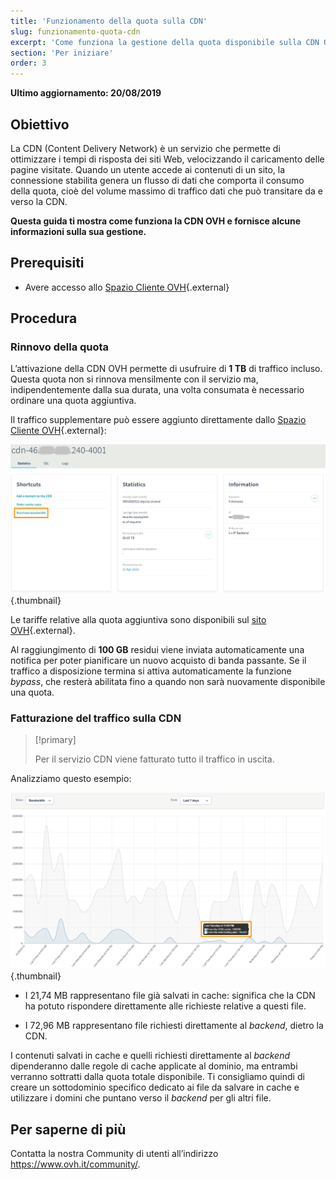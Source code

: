 ```yaml
---
title: 'Funzionamento della quota sulla CDN'
slug: funzionamento-quota-cdn
excerpt: 'Come funziona la gestione della quota disponibile sulla CDN OVH'
section: 'Per iniziare'
order: 3
---
```


**Ultimo aggiornamento: 20/08/2019**

## Obiettivo

La CDN (Content Delivery Network) è un servizio che permette di ottimizzare i tempi di risposta dei siti Web, velocizzando il caricamento delle pagine visitate. Quando un utente accede ai contenuti di un sito, la connessione stabilita genera un flusso di dati che comporta il consumo della quota, cioè del volume massimo di traffico dati che può transitare da e verso la CDN.

**Questa guida ti mostra come funziona la CDN OVH e fornisce alcune informazioni  sulla sua gestione.**


## Prerequisiti

- Avere accesso allo [Spazio Cliente OVH](https://www.ovh.com/auth/?action=gotomanager){.external}


## Procedura

### Rinnovo della quota

L’attivazione della CDN OVH permette di usufruire di **1 TB** di traffico incluso. Questa quota non si rinnova mensilmente con il servizio ma, indipendentemente dalla sua durata, una volta consumata è necessario ordinare una quota aggiuntiva.

Il traffico supplementare può essere aggiunto direttamente dallo [Spazio Cliente OVH](https://www.ovh.com/auth/?action=gotomanager){.external}:

![Aggiungere quota](images/add_quota.png){.thumbnail}


Le tariffe relative alla quota aggiuntiva sono disponibili sul [sito OVH](https://www.ovh.it/cdn/infrastructure/){.external}.

Al raggiungimento di **100 GB** residui viene inviata automaticamente una notifica per poter pianificare un nuovo acquisto di banda passante. Se il traffico a disposizione termina si attiva automaticamente la funzione _bypass_, che resterà abilitata fino a quando non sarà nuovamente disponibile una quota.


### Fatturazione del traffico sulla CDN

> [!primary]
>
> Per il servizio CDN viene fatturato tutto il traffico in uscita.  
>

Analizziamo questo esempio:

![Utilizzo della quota](images/quota_used.png){.thumbnail}


- I 21,74 MB rappresentano file già salvati in cache: significa che la CDN ha potuto rispondere direttamente alle richieste relative a questi file.

- I 72,96 MB rappresentano file richiesti direttamente al *backend*, dietro la CDN.


I contenuti salvati in cache e quelli richiesti direttamente al *backend* dipenderanno dalle regole di cache applicate al dominio, ma entrambi verranno sottratti dalla quota totale disponibile. Ti consigliamo quindi di creare un sottodominio specifico dedicato ai file da salvare in cache e utilizzare i domini che puntano verso il *backend* per gli altri file.


## Per saperne di più

Contatta la nostra Community di utenti all’indirizzo <https://www.ovh.it/community/>.

